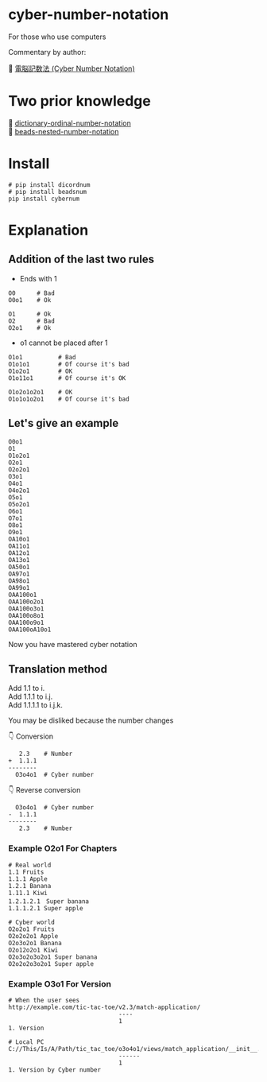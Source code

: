 # cyber-number-notation

For those who use computers  

Commentary by author:  

📖 [電脳記数法 (Cyber Number Notation)](https://crieit.net/posts/Cyber-Number-Notation)  

# Two prior knowledge

📖 [dictionary-ordinal-number-notation](https://github.com/muzudho/dictionary-ordinal-number-notation)  
📖 [beads-nested-number-notation](https://github.com/muzudho/beads-nested-number-notation)  

# Install

```shell
# pip install dicordnum
# pip install beadsnum
pip install cybernum
```

# Explanation

## Addition of the last two rules

* Ends with 1

```plaintext
O0      # Bad
O0o1    # Ok

O1      # Ok
O2      # Bad
O2o1    # Ok
```

* o1 cannot be placed after 1

```plaintext
O1o1          # Bad
O1o1o1        # Of course it's bad
O1o2o1        # OK
O1o11o1       # Of course it's OK

O1o2o1o2o1    # OK
O1o1o1o2o1    # Of course it's bad
```

## Let's give an example

```plaintext
O0o1
O1
O1o2o1
O2o1
O2o2o1
O3o1
O4o1
O4o2o1
O5o1
O5o2o1
O6o1
O7o1
O8o1
O9o1
OA10o1
OA11o1
OA12o1
OA13o1
OA50o1
OA97o1
OA98o1
OA99o1
OAA100o1
OAA100o2o1
OAA100o3o1
OAA100o8o1
OAA100o9o1
OAA100oA10o1
```

Now you have mastered cyber notation  

## Translation method

Add 1.1 to i.  
Add 1.1.1 to i.j.  
Add 1.1.1.1 to i.j.k.  

You may be disliked because the number changes  

👇 Conversion

```plaintext
   2.3    # Number
+  1.1.1
--------
  O3o4o1  # Cyber number
```

👇 Reverse conversion

```plaintext
  O3o4o1  # Cyber number
-  1.1.1
--------
   2.3    # Number
```

### Example O2o1 For Chapters

```plaintext
# Real world
1.1 Fruits
1.1.1 Apple
1.2.1 Banana
1.11.1 Kiwi
1.2.1.2.1　Super banana
1.1.1.2.1 Super apple

# Cyber world
O2o2o1 Fruits
O2o2o2o1 Apple
O2o3o2o1 Banana
O2o12o2o1 Kiwi
O2o3o2o3o2o1 Super banana
O2o2o2o3o2o1 Super apple
```

### Example O3o1 For Version

```plaintext
# When the user sees
http://example.com/tic-tac-toe/v2.3/match-application/
                               ----
                               1
1. Version

# Local PC
C://This/Is/A/Path/tic_tac_toe/o3o4o1/views/match_application/__init__.py
                               ------
                               1
1. Version by Cyber number
```
